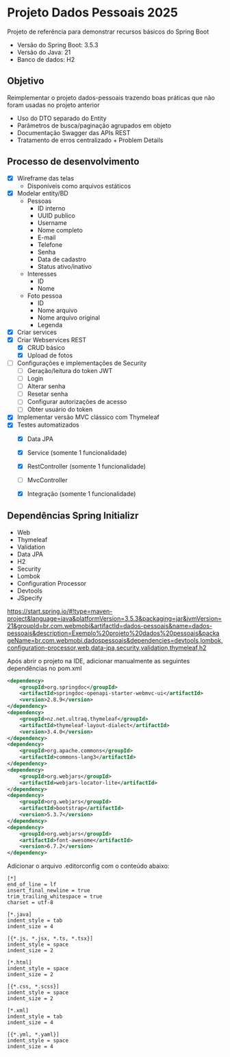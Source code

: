 # Projeto Dados Pessoais 2025

Projeto de referência para demonstrar recursos básicos do Spring Boot

* Versão do Spring Boot: 3.5.3
* Versão do Java: 21
* Banco de dados: H2

## Objetivo

Reimplementar o projeto dados-pessoais trazendo boas práticas que não foram usadas no projeto anterior

* Uso do DTO separado do Entity
* Parâmetros de busca/paginação agrupados em objeto
* Documentação Swagger das APIs REST
* Tratamento de erros centralizado + Problem Details

## Processo de desenvolvimento

- [x] Wireframe das telas
    * Disponíveis como arquivos estáticos
- [x] Modelar entity/BD
    - Pessoas
        - ID interno
        - UUID publico
        - Username
        - Nome completo
        - E-mail
        - Telefone
        - Senha
        - Data de cadastro
        - Status ativo/inativo
    - Interesses
        - ID
        - Nome
    - Foto pessoa
        - ID
        - Nome arquivo
        - Nome arquivo original
        - Legenda
- [x] Criar services
- [x] Criar Webservices REST
    - [x] CRUD básico
    - [x] Upload de fotos
- [ ] Configurações e implementações de Security
    - [ ] Geração/leitura do token JWT
    - [ ] Login
    - [ ] Alterar senha
    - [ ] Resetar senha
    - [ ] Configurar autorizações de acesso
    - [ ] Obter usuário do token
- [x] Implementar versão MVC clássico com Thymeleaf
- [x] Testes automatizados
    - [x] Data JPA
    - [x] Service (somente 1 funcionalidade)
    - [x] RestController (somente 1 funcionalidade)
    - [ ] MvcController
    - [x] Integração (somente 1 funcionalidade)


## Dependências Spring Initializr

* Web
* Thymeleaf
* Validation
* Data JPA
* H2
* Security
* Lombok
* Configuration Processor
* Devtools
* JSpecify

https://start.spring.io/#!type=maven-project&language=java&platformVersion=3.5.3&packaging=jar&jvmVersion=21&groupId=br.com.webmobi&artifactId=dados-pessoais&name=dados-pessoais&description=Exemplo%20projeto%20dados%20pessoais&packageName=br.com.webmobi.dadospessoais&dependencies=devtools,lombok,configuration-processor,web,data-jpa,security,validation,thymeleaf,h2

Após abrir o projeto na IDE, adicionar manualmente as seguintes dependências no pom.xml

```xml
<dependency>
    <groupId>org.springdoc</groupId>
    <artifactId>springdoc-openapi-starter-webmvc-ui</artifactId>
    <version>2.8.9</version>
</dependency>
<dependency>
    <groupId>nz.net.ultraq.thymeleaf</groupId>
    <artifactId>thymeleaf-layout-dialect</artifactId>
    <version>3.4.0</version>
</dependency>
<dependency>
    <groupId>org.apache.commons</groupId>
    <artifactId>commons-lang3</artifactId>
</dependency>
<dependency>
    <groupId>org.webjars</groupId>
    <artifactId>webjars-locator-lite</artifactId>
</dependency>
<dependency>
    <groupId>org.webjars</groupId>
    <artifactId>bootstrap</artifactId>
    <version>5.3.7</version>
</dependency>
<dependency>
    <groupId>org.webjars</groupId>
    <artifactId>font-awesome</artifactId>
    <version>6.7.2</version>
</dependency>
```

Adicionar o arquivo .editorconfig com o conteúdo abaixo:
```
[*]
end_of_line = lf
insert_final_newline = true
trim_trailing_whitespace = true
charset = utf-8

[*.java]
indent_style = tab
indent_size = 4

[{*.js, *.jsx, *.ts, *.tsx}]
indent_style = space
indent_size = 2

[*.html]
indent_style = space
indent_size = 2

[{*.css, *.scss}]
indent_style = space
indent_size = 2

[*.xml]
indent_style = tab
indent_size = 4

[{*.yml, *.yaml}]
indent_style = space
indent_size = 4
```
